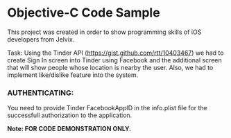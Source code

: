 # Objective-C Code Sample

This project was created in order to show programming skills of iOS developers from Jelvix.

Task: Using the Tinder API (https://gist.github.com/rtt/10403467) we had to create Sign In screen into Tinder using Facebook and the additional screen that will show people whose location is nearby the user. Also, we had to implement like/dislike feature into the system.


### AUTHENTICATING:
You need to provide Tinder FacebookAppID in the info.plist file for the successfull authorization to the application.


**Note: FOR CODE DEMONSTRATION ONLY.**
